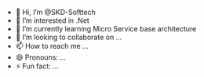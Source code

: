 - 👋 Hi, I’m @SKD-Softtech
- 👀 I’m interested in .Net
- 🌱 I’m currently learning Micro Service base architecture 
- 💞️ I’m looking to collaborate on ...
- 📫 How to reach me ...
- 😄 Pronouns: ...
- ⚡ Fun fact: ...

<!---
SKD-Softtech/SKD-Softtech is a ✨ special ✨ repository because its `README.md` (this file) appears on your GitHub profile.
You can click the Preview link to take a look at your changes.
--->
